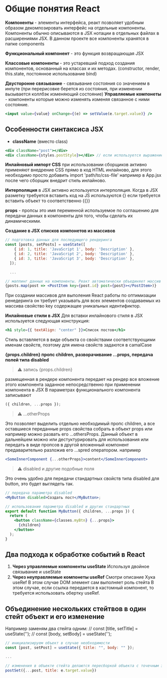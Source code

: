 # Общие понятия React

**Компоненты** - элементы интерфейса, реакт позволяет удобным образом декомпозировать интерфейс на отдельные компоненты. Компоненты обычно описываются в JSX нотации в отдельных файлах в расширениями JSX.
В данном проекте все компоненты хранятся в папке components

**Функциональный компонент** - это функция возвращающая JSX

**Классовые компоненты** - это устаревший подход создания компонентов, основанный на классах и их методах. (constructor, render, this.state, постоянное использование bind)

**Двусторонне связывание** - связывание состояния со значением в инпуте (при перерисовке берется из состояния, при изменении вызывается коллбэк изменяющий состояние)
**Управляемые компонеты** - компоненты которые можно изменять изменяя связанное с ними состояние.

```jsx
<imput value={value} onChange={(e) => setValue(e.target.value)} />
```

## Особенности синтаксиса JSX

- **className** (вместо class)

```jsx
<div className="post"></div>
<div className={styles.postStyle}></div> // если используется выражение кавычки не ставятся
```

**Инлайновый импорт CSS** при использовании сборщиков активно применяют внедрение CSS прямо в код HTML инлайново, для этого необходимо просто добавить import 'path/to/css-file' например в App.jsx после чего сборщик внедрит стиль инлайново.

**Интерполяция** в JSX активно используется интерполяция. Когда в JSX разметку требуется вставить код на JS используются {} если требуется вставить объект то соответственно {{}}

**props** - пропсы это имя переменной используемое по соглашению для передачи данных в компоненты для того, чтобы сделать их динамическими.

**Создание в JSX списков компонетов из массивов**

```jsx
// подготовка данных для последующего рендеринга
const [posts, setPosts] = useState([
    { id: 1, title: 'JavaScript 1', body: 'Description' },
    { id: 2, title: 'JavaScript 2', body: 'Description' },
    { id: 3, title: 'JavaScript 3', body: 'Description' },
  ]);

  ...

// маппинг данных на компоненты. Реакт автоматически объединяет массив в единую строку с JSX (не забываем про key)
{posts.map(post => <PostItem key={post.id} post={post}></PostItem>)}
```

При создании массивов для выполения React работы по оптимизации ренедеринга он требует указывать для всех элементов создаваемых из массива свойство key содержащее уникальных идентификтор.

**Инлайновые стили в JSX**
Для вставки инлайнового стиля в JSX используется следующая конструкция:

```jsx
<h1 style={{ textAlign: "center" }}>Список постов</h1>
```

Стиль вставляется в виде объекта со свойствами соответствующими именам свойств, поэтому для имена свойств задаются в camalCase

**{props.children} пропс children, разворачивание ...props, передача полей типа disabled**

> :warning: запись {props.children}

размещенная в рендере компонента передает на рендер все вложение этого компонента заданное непосредственно при применении компонента в JSX
В параметрах функционального компонента записывают

```jsx
({ children, ...props });
```

> :warning: ...otherProps

Это позволяет выделить отдельно необходимый пропс children, а все оставшиеся переданные props свойства собрать в объект props или например можно развать его ...othersProps. Данный объект в дальнейшем можно или дестуктурировать для использования или передать в виде пропсов в другой вложенный компонент предаварительно разложив его ...spred оператором. например

```jsx
<SomeInnerComponent {...otherProps}>content</SomeInnerComponent>
```

> :warning: disabled и другие подобные поля

Это очень удобно для передачи стандартных свойств типа disabled для button, это будет выглядеть так.

```jsx
// передача параметра disabled
<MyButton disabled>Создать пост</MyButton>;

// использование параметра disabled и других стандартных
export default function MyButton({ children, ...props }) {
  return (
    <button className={classes.myBtn} {...props}>
      {children}
    </button>
  );
}
```

## Два подхода к обработке событий в React

1. **Через управляемые компоненты useState**
   Используя двойное связывание и useState
2. **Через неуправляемые компонеты useRef**
   Смотри описание Хука useRef
   В этом случае DOM элемент сам выполняет роль стейта
   В этом случае, если ссылка передается в кастомный компонент, то требуется использовать обертку useRef.

## Объединение нескольких стейтвов в один стейт объект и его изменение

Например заменям два стейта одним:
// const [title, setTitle] = useState('');
// const [body, setBody] = useState('');

```jsx
// инициализируем объект в случае необходимости
const [post, setPost] = useState({ title: "", body: "" });

...

// изменения в объекте стейта делаются пересборкой объекта с точечным затиранием требуемого свойства
postSet({...post, title: e.target.value})
```
